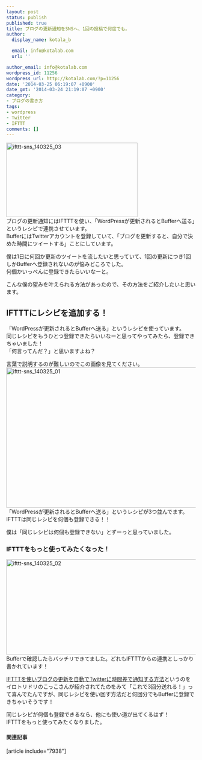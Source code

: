 ```yaml
---
layout: post
status: publish
published: true
title: ブログの更新通知をSNSへ、1回の投稿で何度でも。
author:
  display_name: kotala_b

  email: info@kotalab.com
  url: ''

author_email: info@kotalab.com
wordpress_id: 11256
wordpress_url: http://kotalab.com/?p=11256
date: '2014-03-25 06:19:07 +0900'
date_gmt: '2014-03-24 21:19:07 +0900'
category:
- ブログの書き方
tags:
- wordpress
- Twitter
- IFTTT
comments: []
---
```

<p><img src="http://kotalab.com/wp-content/uploads/ifttt-sns_140325_03.jpg" alt="ifttt-sns_140325_03" width="349" height="197" class="alignnone size-full wp-image-11260" /><br />
ブログの更新通知にはIFTTTを使い、「WordPressが更新されるとBufferへ送る」というレシピで連携させています。<br />
BufferにはTwitterアカウントを登録していて、「ブログを更新すると、自分で決めた時間にツイートする」ことにしています。</p>
<p>僕は1日に何回か更新のツイートを流したいと思っていて、1回の更新につき1回しかBufferへ登録されないのが悩みどころでした。<br />
何個かいっぺんに登録できたらいいなーと。</p>
<p>こんな僕の望みを叶えられる方法があったので、その方法をご紹介したいと思います。<br />
<!--more--></p>
<h2>IFTTTにレシピを追加する！</h2>
<p>「WordPressが更新されるとBufferへ送る」というレシピを使っています。<br />
同じレシピをもうひとつ登録できたらいいなーと思ってやってみたら、登録できちゃいました！<br />
「何言ってんだ？」と思いますよね？</p>
<p>言葉で説明するのが難しいのでこの画像を見てください。<br />
<img src="http://kotalab.com/wp-content/uploads/ifttt-sns_140325_01-546x372.png" alt="ifttt-sns_140325_01" width="546" height="372" class="alignnone size-large wp-image-11257" /><br />
「WordPressが更新されるとBufferへ送る」というレシピが3つ並んでます。<br />
IFTTTは同じレシピを何個も登録できる！！</p>
<p><span class="b">僕は「同じレシピは何個も登録できない」とずーっと思っていました。</span></p>
<h3>IFTTTをもっと使ってみたくなった！</h3>
<p><img src="http://kotalab.com/wp-content/uploads/ifttt-sns_140325_02-546x253.png" alt="ifttt-sns_140325_02" width="546" height="253" class="alignnone size-large wp-image-11258" /><br />
Bufferで確認したらバッチリできてました。どれもIFTTTからの連携としっかり書かれています！</p>
<p><a href="http://iro-toridori.net/20140210/ifttt-buffer-autotweet/" target="_blank">IFTTTを使いブログの更新を自動でTwitterに時間差で通知する方法</a>というのをイロトリドリのこっこさんが紹介されてたのをみて「これで3回分送れる！」って喜んでたんですが、<span class="b">同じレシピを使い回す方法だと何回分でもBufferに登録できちゃいそう</span>です！</p>
<p>同じレシピが何個も登録できるなら、他にも使い道が出てくるはず！<br />
IFTTTをもっと使ってみたくなりました。</p>
<h4 class="rel">関連記事</h4>
<p>[article include="7938"]</p>
